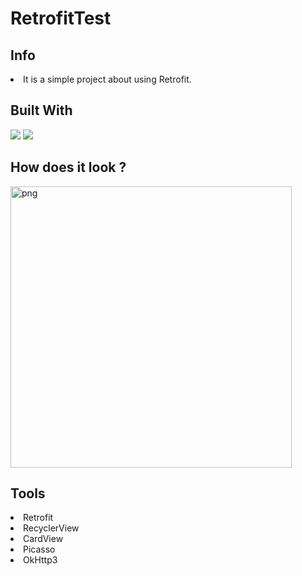 # RetrofitTest

## Info
<li><a> It is a simple project about using Retrofit.</a></li>


## Built With
<p>
<img src="https://www.vectorlogo.zone/logos/java/java-ar21.svg">
<img src="https://www.vectorlogo.zone/logos/android/android-ar21.svg">
</p>


</p>

## How does it look ?

<p>

<img height= "450" src="https://i.hizliresim.com/1elzrsc.png" alt="png" />
</p>

## Tools 


<li><a>Retrofit</a></li>
<li><a>RecyclerView</a></li>
<li><a>CardView</a></li>
<li><a>Picasso</a></li>
<li><a>OkHttp3</a></li>
